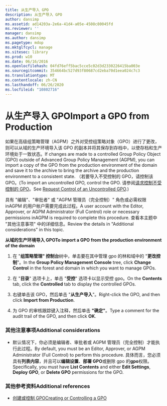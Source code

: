 ```yaml
---
title: 从生产导入 GPO
description: 从生产导入 GPO
author: dansimp
ms.assetid: ad14203a-2e6a-41d4-a05e-4508c80045fd
ms.reviewer: ''
manager: dansimp
ms.author: dansimp
ms.pagetype: mdop
ms.mktglfcycl: manage
ms.sitesec: library
ms.prod: w10
ms.date: 06/16/2016
ms.openlocfilehash: 04fd76eff5bac5cce5c02d3d2330226415ba003e
ms.sourcegitcommit: 354664bc527d93f80687cd2eba70d1eea024c7c3
ms.translationtype: MT
ms.contentlocale: zh-CN
ms.lasthandoff: 06/26/2020
ms.locfileid: "10802716"
---
```

# <span data-ttu-id="20ada-103">从生产导入 GPO</span><span class="sxs-lookup"><span data-stu-id="20ada-103">Import a GPO from Production</span></span>


<span data-ttu-id="20ada-104">如果在高级组策略管理（AGPM）之外对受控组策略对象（GPO）进行了更改，则可以从域的生产环境导入该 GPO 的副本并将其保存到存档中，以使存档和生产环境处于一致状态。</span><span class="sxs-lookup"><span data-stu-id="20ada-104">If changes are made to a controlled Group Policy Object (GPO) outside of Advanced Group Policy Management (AGPM), you can import a copy of the GPO from the production environment of the domain and save it to the archive to bring the archive and the production environment to a consistent state.</span></span> <span data-ttu-id="20ada-105">（若要导入不受控制的 GPO，请控制该 GPO。</span><span class="sxs-lookup"><span data-stu-id="20ada-105">(To import an uncontrolled GPO, control the GPO.</span></span> <span data-ttu-id="20ada-106">请参阅[请求控制不受控制的 GPO](request-control-of-an-uncontrolled-gpo-agpm40.md)。</span><span class="sxs-lookup"><span data-stu-id="20ada-106">See [Request Control of an Uncontrolled GPO](request-control-of-an-uncontrolled-gpo-agpm40.md).)</span></span>

<span data-ttu-id="20ada-107">具有 "编辑"、"审批者" 或 "AGPM 管理员（完全控制）" 角色或必需权限 inAGPM 的用户帐户需要完成此过程。</span><span class="sxs-lookup"><span data-stu-id="20ada-107">A user account with the Editor, Approver, or AGPM Administrator (Full Control) role or necessary permissions inAGPM is required to complete this procedure.</span></span> <span data-ttu-id="20ada-108">查看本主题中 "其他注意事项" 中的详细信息。</span><span class="sxs-lookup"><span data-stu-id="20ada-108">Review the details in "Additional considerations" in this topic.</span></span>

**<span data-ttu-id="20ada-109">从域的生产环境导入 GPO</span><span class="sxs-lookup"><span data-stu-id="20ada-109">To import a GPO from the production environment of the domain</span></span>**

1.  <span data-ttu-id="20ada-110">在 "**组策略管理" 控制台**树中，单击要在其中管理 gpo 的林和域中的 "**更改控制**"。</span><span class="sxs-lookup"><span data-stu-id="20ada-110">In the **Group Policy Management Console** tree, click **Change Control** in the forest and domain in which you want to manage GPOs.</span></span>

2.  <span data-ttu-id="20ada-111">在 "**目录**" 选项卡上，单击 "**受控**" 选项卡以显示受控 gpo。</span><span class="sxs-lookup"><span data-stu-id="20ada-111">On the **Contents** tab, click the **Controlled** tab to display the controlled GPOs.</span></span>

3.  <span data-ttu-id="20ada-112">右键单击该 GPO，然后单击 "**从生产导入**"。</span><span class="sxs-lookup"><span data-stu-id="20ada-112">Right-click the GPO, and then click **Import from Production**.</span></span>

4.  <span data-ttu-id="20ada-113">为 GPO 的审核跟踪键入注释，然后单击 **"确定"**。</span><span class="sxs-lookup"><span data-stu-id="20ada-113">Type a comment for the audit trail of the GPO, and then click **OK**.</span></span>

### <span data-ttu-id="20ada-114">其他注意事项</span><span class="sxs-lookup"><span data-stu-id="20ada-114">Additional considerations</span></span>

-   <span data-ttu-id="20ada-115">默认情况下，你必须是编辑者、审批者或 AGPM 管理员（完全控制）才能执行此过程。</span><span class="sxs-lookup"><span data-stu-id="20ada-115">By default, you must be an Editor, Approver, or AGPM Administrator (Full Control) to perform this procedure.</span></span> <span data-ttu-id="20ada-116">具体而言，您必须具有**列表内容**，并且可以**编辑设置**、**部署 GPO**或删除 gpo 的**gpo**权限。</span><span class="sxs-lookup"><span data-stu-id="20ada-116">Specifically, you must have **List Contents** and either **Edit Settings**, **Deploy GPO**, or **Delete GPO** permissions for the GPO.</span></span>

### <span data-ttu-id="20ada-117">其他参考资料</span><span class="sxs-lookup"><span data-stu-id="20ada-117">Additional references</span></span>

-   [<span data-ttu-id="20ada-118">创建或控制 GPO</span><span class="sxs-lookup"><span data-stu-id="20ada-118">Creating or Controlling a GPO</span></span>](creating-or-controlling-a-gpo-agpm40-ed.md)

 

 





